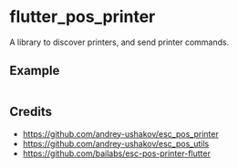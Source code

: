 # flutter_pos_printer

A library to discover printers, and send printer commands.

## Example
```dart
```
## Credits
- https://github.com/andrey-ushakov/esc_pos_printer
- https://github.com/andrey-ushakov/esc_pos_utils
- https://github.com/bailabs/esc-pos-printer-flutter
